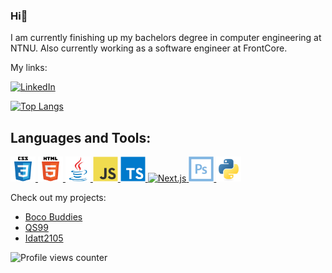 ### Hi👋

I am currently finishing up my bachelors degree in computer engineering at NTNU.
Also currently working as a software engineer at FrontCore.

My links: 

<a href="https://www.linkedin.com/in/eivind-strand-harboe-221a70211/" target="_blank"><img alt="LinkedIn" src="https://img.shields.io/badge/linkedin-%230077B5.svg?&style=for-the-badge&logo=linkedin&logoColor=white" /></a>


[![Top Langs](https://github-readme-stats-gules-five.vercel.app/api/top-langs/?username=eposkk)](https://github-readme-stats-gules-five.vercel.app/api/top-langs/?username=eposkk)

<h2 align="left">Languages and Tools:</h2>
<p align="left"> <a href="https://www.w3schools.com/css/" target="_blank" rel="noreferrer"> <img src="https://raw.githubusercontent.com/devicons/devicon/master/icons/css3/css3-original-wordmark.svg" alt="css3" width="40" height="40"/> </a> <a href="https://www.w3.org/html/" target="_blank" rel="noreferrer"> <img src="https://raw.githubusercontent.com/devicons/devicon/master/icons/html5/html5-original-wordmark.svg" alt="html5" width="40" height="40"/> </a> <a href="https://www.java.com" target="_blank" rel="noreferrer"> <img src="https://raw.githubusercontent.com/devicons/devicon/master/icons/java/java-original.svg" alt="java" width="40" height="40"/> </a> <a href="https://developer.mozilla.org/en-US/docs/Web/JavaScript" target="_blank" rel="noreferrer"> <img src="https://raw.githubusercontent.com/devicons/devicon/master/icons/javascript/javascript-original.svg" alt="javascript" width="40" height="40"/> </a>
<a href="https://www.typescriptlang.org/" target="_blank" rel="noreferrer"> <img src="https://raw.githubusercontent.com/devicons/devicon/1119b9f84c0290e0f0b38982099a2bd027a48bf1/icons/typescript/typescript-original.svg" alt="Typescript" width="40" height="40"/>
<a href="https://nextjs.org/" target="_blank" rel="noreferrer"> <img src="https://cdn.jsdelivr.net/gh/devicons/devicon/icons/react/react-original.svg" alt="Next.js" width="40" /> </a>
<a href="https://www.photoshop.com/en" target="_blank" rel="noreferrer"> <img src="https://raw.githubusercontent.com/devicons/devicon/master/icons/photoshop/photoshop-line.svg" alt="photoshop" width="40" height="40"/> </a> <a href="https://www.python.org" target="_blank" rel="noreferrer"> <img src="https://raw.githubusercontent.com/devicons/devicon/master/icons/python/python-original.svg" alt="python" width="40" height="40"/> </a></p>
  
Check out my projects: 

- [Boco Buddies](http://bocobuddies.no/)
- [QS99](http://qs.dudensomflytta.no/)
- [Idatt2105](http://www.dudensomflytta.no)

![Profile views counter](https://komarev.com/ghpvc/?username=eposkk&&style=flat-square)  



<!--
**Eposkk/eposkk** is a ✨ _special_ ✨ repository because its `README.md` (this file) appears on your GitHub profile.

Here are some ideas to get you started:

- 🔭 I’m currently working on ...
- 🌱 I’m currently learning ...
- 👯 I’m looking to collaborate on ...
- 🤔 I’m looking for help with ...
- 💬 Ask me about ...
- 📫 How to reach me: ...
- 😄 Pronouns: ...
- ⚡ Fun fact: ...
-->

